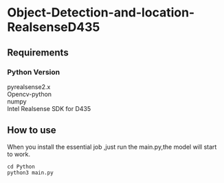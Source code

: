 # Object-Detection-and-location-RealsenseD435

## Requirements
### Python Version
pyrealsense2.x  
Opencv-python   
numpy  
Intel Realsense SDK for D435

## How to use
When you install the essential job ,just run the main.py,the model will start to work.
```
cd Python   
python3 main.py
```

